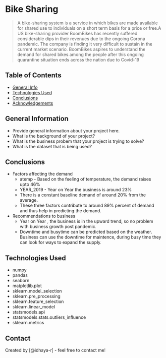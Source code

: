 # Bike Sharing
>    A bike-sharing system is a service in which bikes are made available for shared use to individuals on a short term basis for a price or free.A US bike-sharing provider BoomBikes has recently suffered considerable dips in their revenues due to the ongoing Corona pandemic. The company is finding it very difficult to sustain in the current market scenario.  BoomBikes aspires to understand the demand for shared bikes among the people after this ongoing quarantine situation ends across the nation due to Covid-19



## Table of Contents
* [General Info](#general-information)
* [Technologies Used](#technologies-used)
* [Conclusions](#conclusions)
* [Acknowledgements](#acknowledgements)

<!-- You can include any other section that is pertinent to your problem -->

## General Information
- Provide general information about your project here.
- What is the background of your project?
- What is the business probem that your project is trying to solve?
- What is the dataset that is being used?

<!-- You don't have to answer all the questions - just the ones relevant to your project. -->

## Conclusions
- Factors affecting the demand
     - atemp - Based on the feeling of temperature, the demand raises upto 46%
     - YEAR_2019 - Year on Year the business is around 23%
     - There is a constant baseline demand of around 20% from the average.
     - These three factors contribute to around 89% percent of demand and thus help in predicting the demand.
- Recommendations to business
    - Year on Year , the business is in the upward trend, so no problem with business growth post pandemic.
    - Downtime and busytime can be predicted based on the weather. Business can use the downtime for maintence, during busy time they can look for ways to expand the supply.

<!-- You don't have to answer all the questions - just the ones relevant to your project. -->


## Technologies Used
- numpy
- pandas
- seaborn
- matplotlib.plot
- sklearn.model_selection
- sklearn.pre_processing
- sklearn.feature_selection
- sklearn.linear_model
- statsmodels.api
- statsmodels.stats.outliers_influence
- sklearn.metrics
<!-- As the libraries versions keep on changing, it is recommended to mention the version of library used in this project -->

## Contact
Created by [@idhaya-r] - feel free to contact me!


<!-- Optional -->
<!-- ## License -->
<!-- This project is open source and available under the [... License](). -->

<!-- You don't have to include all sections - just the one's relevant to your project -->
